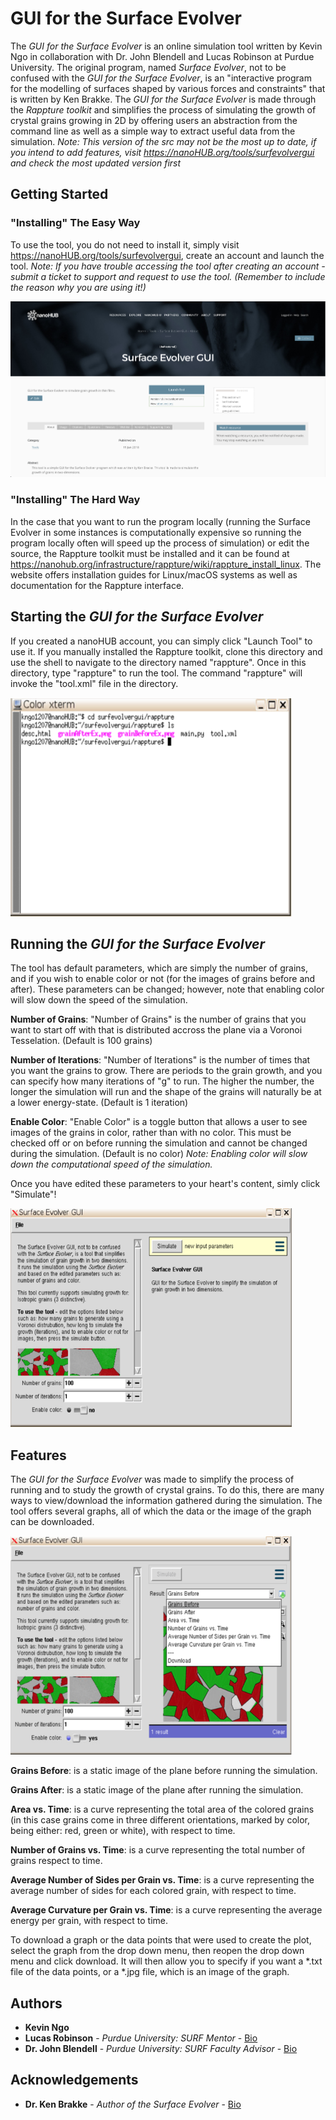 # GUI for the Surface Evolver
The *GUI for the Surface Evolver* is an online simulation tool written by Kevin Ngo in collaboration with Dr. John Blendell and Lucas Robinson at Purdue University. The original program, named *Surface Evolver*, not to be confused with the *GUI for the Surface Evolver*, is an "interactive program for the modelling of surfaces shaped by various forces and constraints" that is written by Ken Brakke. The *GUI for the Surface Evolver* is made through the *Rappture toolkit* and simplifies the process of simulating the growth of crystal grains growing in 2D by offering users an abstraction from the command line as well as a simple way to extract useful data from the simulation. *Note: This version of the src may not be the most up to date, if you intend to add features, visit https://nanoHUB.org/tools/surfevolvergui and check the most updated version first*

## Getting Started
### "Installing" The Easy Way
To use the tool, you do not need to install it, simply visit https://nanoHUB.org/tools/surfevolvergui, create an account and launch the tool. *Note: If you have trouble accessing the tool after creating an account - submit a ticket to support and request to use the tool. (Remember to include the reason why you are using it!)*

<img src="docs/launch.png"/>

### "Installing" The Hard Way
In the case that you want to run the program locally (running the Surface Evolver in some instances is computationally expensive so running the program locally often will speed up the process of simulation) or edit the source, the Rappture toolkit must be installed and it can be found at https://nanohub.org/infrastructure/rappture/wiki/rappture_install_linux. The website offers installation guides for Linux/macOS systems as well as documentation for the Rappture interface.

## Starting the *GUI for the Surface Evolver*
If you created a nanoHUB account, you can simply click "Launch Tool" to use it.
If you manually installed the Rappture toolkit, clone this directory and use the shell to navigate to the directory named "rappture". Once in this directory, type "rappture" to run the tool. The command "rappture" will invoke the "tool.xml" file in the directory.

<img src="docs/directory.png" width="450" height="350"/>

## Running the *GUI for the Surface Evolver*
The tool has default parameters, which are simply the number of grains, and if you wish to enable color or not (for the images of grains before and after).
These parameters can be changed; however, note that enabling color will slow down the speed of the simulation.

**Number of Grains**: "Number of Grains" is the number of grains that you want to start off with that is distributed accross the plane via a Voronoi Tesselation. (Default is 100 grains)

**Number of Iterations**: "Number of Iterations" is the number of times that you want the grains to grow. There are periods to the grain growth, and you can specify how many iterations of "g" to run. The higher the number, the longer the simulation will run and the shape of the grains will naturally be at a lower energy-state. (Default is 1 iteration)

**Enable Color**: "Enable Color" is a toggle button that allows a user to see images of the grains in color, rather than with no color. This must be checked off or on before running the simulation and cannot be changed during the simulation. (Default is no color) *Note: Enabling color will slow down the computational speed of the simulation.*

Once you have edited these parameters to your heart's content, simly click "Simulate"!

<img src="docs/toolBefore.png" width="450" height="350"/>

## Features
The *GUI for the Surface Evolver* was made to simplify the process of running and to study the growth of crystal grains. To do this, there are many ways to view/download the information gathered during the simulation.
The tool offers several graphs, all of which the data or the image of the graph can be downloaded.

<img src="docs/output.png" width="450" height="350"/>

**Grains Before**: is a static image of the plane before running the simulation.

**Grains After**: is a static image of the plane after running the simulation.

**Area vs. Time**: is a curve representing the total area of the colored grains (in this case grains come in three different orientations, marked by color, being either: red, green or white), with respect to time.

**Number of Grains vs. Time**: is a curve representing the total number of grains respect to time.

**Average Number of Sides per Grain vs. Time**: is a curve representing the average number of sides for each colored grain, with respect to time.

**Average Curvature per Grain vs. Time**: is a curve representing the average energy per grain, with respect to time.

To download a graph or the data points that were used to create the plot, select the graph from the drop down menu, then reopen the drop down menu and click download. It will then allow you to specify if you want a \*.txt file of the data points, or a \*.jpg file, which is an image of the graph.

## Authors
* **Kevin Ngo**
* **Lucas Robinson** - *Purdue University: SURF Mentor* - [Bio](https://engineering.purdue.edu/ComputationalMaterials/people/LucasRobinson/)
* **Dr. John Blendell** - *Purdue University: SURF Faculty Advisor* - [Bio](https://engineering.purdue.edu/MSE/people/ptProfile?resource_id=11080)

## Acknowledgements
* **Dr. Ken Brakke** - *Author of the Surface Evolver* - [Bio](http://facstaff.susqu.edu/brakke/)
